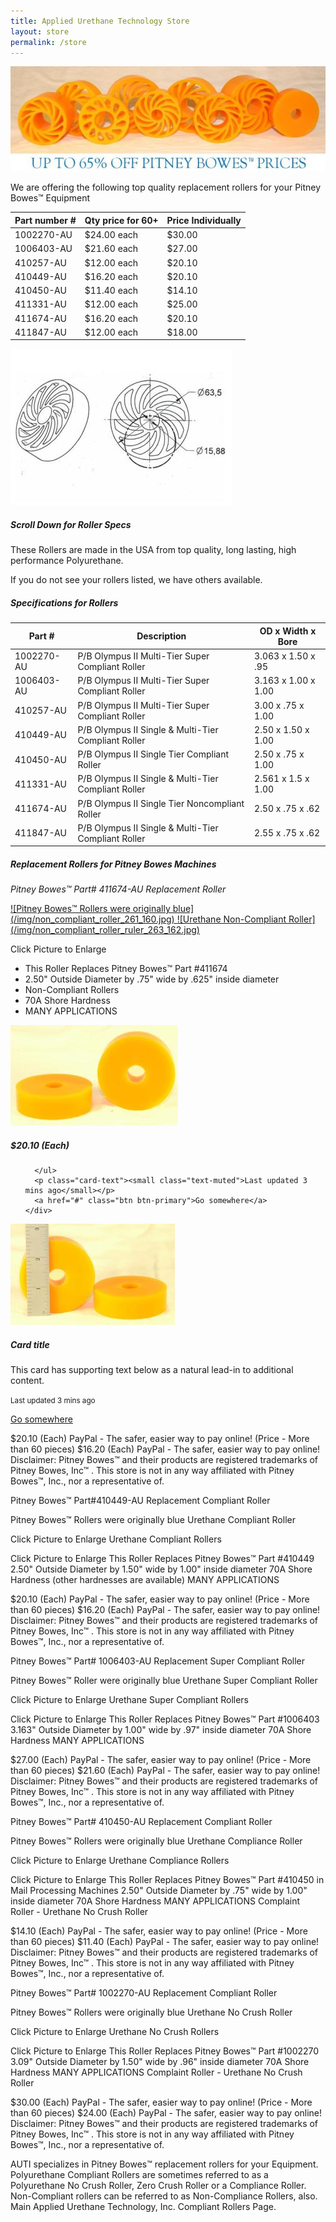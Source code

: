 ```yaml
---
title: Applied Urethane Technology Store
layout: store
permalink: /store
---
```



![Replacement Polyurethane Compliant Rollers](/img/AUTI_Store_Roller_Banner_650_219.jpg)

We are offering the following top quality replacement rollers for your Pitney Bowes™ Equipment
<div class="row">
  <div class="table-responsive col">
    <table class="table">
      <thead>
        <tr>
          <th scope="col">Part number #</th>
          <th scope="col">Qty price for 60+</th>
          <th scope="col">Price Individually</th>
        </tr>
      </thead>
      <tbody>
        <tr>
          <td>1002270-AU</td>
          <td>$24.00 each</td>
          <td>$30.00</td>
        </tr>
        <tr>
          <td>1006403-AU</td>
          <td>$21.60 each</td>
          <td>$27.00</td>
        </tr>
        <tr>
          <td>410257-AU</td>
          <td>$12.00 each</td>
          <td>$20.10</td>
        </tr>
        <tr>
          <td>410449-AU</td>
          <td>$16.20 each</td>
          <td>$20.10</td>
        </tr>
        <tr>
          <td>410450-AU</td>
          <td>$11.40 each</td>
          <td>$14.10</td>
        </tr>
        <tr>
          <td>411331-AU</td>
          <td>$12.00 each</td>
          <td>$25.00</td>
        </tr>
        <tr>
          <td>411674-AU</td>
          <td>$16.20 each	 </td>
          <td>$20.10</td>
        </tr>
        <tr>
          <td>411847-AU	</td>
          <td>$12.00 each	</td>
          <td>$18.00	</td>
        </tr>
      </tbody>
    </table>
  </div>
  <div class="col">
    <img alt="Polyurethane Roller Specifications" src="/img/roller_specs_picture_254_250.jpg" class="img-fluid">
  </div>
</div>




##### Scroll Down for Roller Specs

These Rollers are made in the USA from top quality,
long lasting, high performance Polyurethane.

If you do not see your rollers listed,
we have others available.

##### Specifications for Rollers

<div class="table-responsive">
  <table class="table">
    <thead>
      <tr>
        <th scope="col">Part #</th>
        <th scope="col">Description</th>
        <th scope="col">OD x Width x Bore</th>
      </tr>
    </thead>
    <tbody>
      <tr>
        <td>1002270-AU</td>
        <td>P/B Olympus II Multi-Tier Super Compliant Roller</td>
        <td>3.063 x 1.50 x .95</td>
      </tr>
      <tr>
        <td>1006403-AU</td>
        <td>P/B Olympus II Multi-Tier Super Compliant Roller</td>
        <td>3.163 x 1.00 x 1.00</td>
      </tr>
      <tr>
        <td>410257-AU</td>
        <td>P/B Olympus II Multi-Tier Super Compliant Roller</td>
        <td>3.00 x .75 x 1.00</td>
      </tr>
      <tr>
        <td>410449-AU</td>
        <td>P/B Olympus II Single & Multi-Tier Compliant Roller</td>
        <td>2.50 x 1.50 x 1.00</td>
      </tr>
      <tr>
        <td>410450-AU</td>
        <td>P/B Olympus II Single Tier Compliant Roller</td>
        <td>2.50 x .75 x 1.00</td>
      </tr>
      <tr>
        <td>411331-AU</td>
        <td>P/B Olympus II Single & Multi-Tier Compliant Roller</td>
        <td>2.561 x 1.5 x 1.00</td>
      </tr>
      <tr>
        <td>411674-AU</td>
        <td>P/B Olympus II Single Tier Noncompliant Roller</td>
        <td>2.50 x .75 x .62</td>
      </tr>
      <tr>
        <td>411847-AU</td>
        <td>P/B Olympus II Single & Multi-Tier Compliant Roller</td>
        <td>2.55 x .75 x .62</td>
      </tr>
    </tbody>
  </table>
</div>

	


##### Replacement Rollers for Pitney Bowes Machines

*Pitney Bowes™ Part# 411674-AU Replacement Roller*

<a href="/img/non_compliant_roller_261_160.jpg" markdown="1">
  ![Pitney Bowes™ Rollers were originally blue](/img/non_compliant_roller_261_160.jpg) 
</a>
<a href="/img/non_compliant_roller_261_160.jpg" markdown="1">
  ![Urethane Non-Compliant Roller](/img/non_compliant_roller_ruler_263_162.jpg)
</a>

Click Picture to Enlarge

- This Roller Replaces Pitney Bowes™ Part #411674
- 2.50" Outside Diameter by .75" wide by .625" inside diameter
- Non-Compliant Rollers
- 70A Shore Hardness
- MANY APPLICATIONS

<div class="card-deck">
  <div class="card">
    <img src="/img/non_compliant_roller_261_160.jpg" class="card-img-top" alt="...">
    <div class="card-body">
      <h5 class="card-title">$20.10 (Each)</h5>
      <ul class="card-text">
        
      </ul>
      <p class="card-text"><small class="text-muted">Last updated 3 mins ago</small></p>
      <a href="#" class="btn btn-primary">Go somewhere</a>
    </div>
  </div>
  <div class="card">
    <img src="/img/non_compliant_roller_ruler_263_162.jpg" class="card-img-top" alt="...">
    <div class="card-body">
      <h5 class="card-title">Card title</h5>
      <p class="card-text">This card has supporting text below as a natural lead-in to additional content.</p>
      <p class="card-text"><small class="text-muted">Last updated 3 mins ago</small></p>
      <a href="#" class="btn btn-primary">Go somewhere</a>
    </div>
  </div>
</div>

$20.10 (Each)
PayPal - The safer, easier way to pay online! 
(Price - More than 60 pieces)
$16.20 (Each)
PayPal - The safer, easier way to pay online! 
Disclaimer:
Pitney Bowes™ and their products are registered trademarks of Pitney Bowes, Inc™ . This store is not in any way affiliated with Pitney Bowes™, Inc., nor a representative of.


Pitney Bowes™ Part#410449-AU
Replacement Compliant Roller

Pitney Bowes™ Rollers were originally blue
Urethane Compliant Roller

Click Picture to Enlarge
Urethane Compliant Rollers

Click Picture to Enlarge
This Roller Replaces Pitney Bowes™ Part #410449
2.50" Outside Diameter by 1.50" wide by 1.00" inside diameter
70A Shore Hardness (other hardnesses are available)
MANY APPLICATIONS

$20.10 (Each)
PayPal - The safer, easier way to pay online! 
(Price - More than 60 pieces)
$16.20 (Each)
PayPal - The safer, easier way to pay online! 
Disclaimer:
Pitney Bowes™ and their products are registered trademarks of Pitney Bowes, Inc™ . This store is not in any way affiliated with Pitney Bowes™, Inc., nor a representative of.


Pitney Bowes™ Part# 1006403-AU
Replacement Super Compliant Roller

Pitney Bowes™ Roller were originally blue
Urethane Super Compliant Roller

Click Picture to Enlarge
Urethane Super Compliant Rollers

Click Picture to Enlarge
This Roller Replaces Pitney Bowes™ Part #1006403
3.163" Outside Diameter by 1.00" wide by .97" inside diameter
70A Shore Hardness
MANY APPLICATIONS

$27.00 (Each)
PayPal - The safer, easier way to pay online! 
(Price - More than 60 pieces)
$21.60 (Each)
PayPal - The safer, easier way to pay online! 
Disclaimer:
Pitney Bowes™ and their products are registered trademarks of Pitney Bowes, Inc™ . This store is not in any way affiliated with Pitney Bowes™, Inc., nor a representative of.

Pitney Bowes™ Part# 410450-AU
Replacement Compliant Roller

Pitney Bowes™ Rollers were originally blue
Urethane Compliance Roller

Click Picture to Enlarge
Urethane Compliance Rollers

Click Picture to Enlarge
This Roller Replaces Pitney Bowes™ Part #410450 in Mail Processing Machines
2.50" Outside Diameter by .75" wide by 1.00" inside diameter
70A Shore Hardness
MANY APPLICATIONS
Complaint Roller - Urethane No Crush Roller

$14.10 (Each)
PayPal - The safer, easier way to pay online! 
(Price - More than 60 pieces)
$11.40 (Each)
PayPal - The safer, easier way to pay online! 
Disclaimer:
Pitney Bowes™ and their products are registered trademarks of Pitney Bowes, Inc™ . This store is not in any way affiliated with Pitney Bowes™, Inc., nor a representative of.

Pitney Bowes™ Part# 1002270-AU
Replacement Compliant Roller

Pitney Bowes™ Rollers were originally blue
Urethane No Crush Roller

Click Picture to Enlarge
Urethane No Crush Rollers

Click Picture to Enlarge
This Roller Replaces Pitney Bowes™ Part #1002270
3.09" Outside Diameter by 1.50" wide by .96" inside diameter
70A Shore Hardness
MANY APPLICATIONS
Complaint Roller - Urethane No Crush Roller

$30.00 (Each)
PayPal - The safer, easier way to pay online! 
(Price - More than 60 pieces)
$24.00 (Each)
PayPal - The safer, easier way to pay online! 
Disclaimer:
Pitney Bowes™ and their products are registered trademarks of Pitney Bowes, Inc™ . This store is not in any way affiliated with Pitney Bowes™, Inc., nor a representative of.

AUTI specializes in Pitney Bowes™ replacement rollers for your Equipment. Polyurethane Compliant Rollers are sometimes referred to as a Polyurethane No Crush Roller, Zero Crush Roller or a Compliance Roller. Non-Compliant rollers can be referred to as Non-Compliance Rollers, also. Main Applied Urethane Technology, Inc. Compliant Rollers Page.


